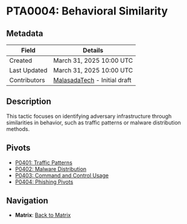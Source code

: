 # PTA0004: Behavioral Similarity

## Metadata
| Field          | Details                                      |
|----------------|----------------------------------------------|
| Created        | March 31, 2025 10:00 UTC                    |
| Last Updated   | March 31, 2025 10:00 UTC                    |
| Contributors   | [MalasadaTech](../../contributors.md#malasadatech) - Initial draft |

## Description
This tactic focuses on identifying adversary infrastructure through similarities in behavior, such as traffic patterns or malware distribution methods.

## Pivots
- [P0401: Traffic Patterns](../../pivots/P0401.md)
- [P0402: Malware Distribution](../../pivots/P0402.md)
- [P0403: Command and Control Usage](../../pivots/P0403.md)
- [P0404: Phishing Pivots](../../pivots/P0404.md)

## Navigation
- **Matrix**: [Back to Matrix](../../matrix.md)
